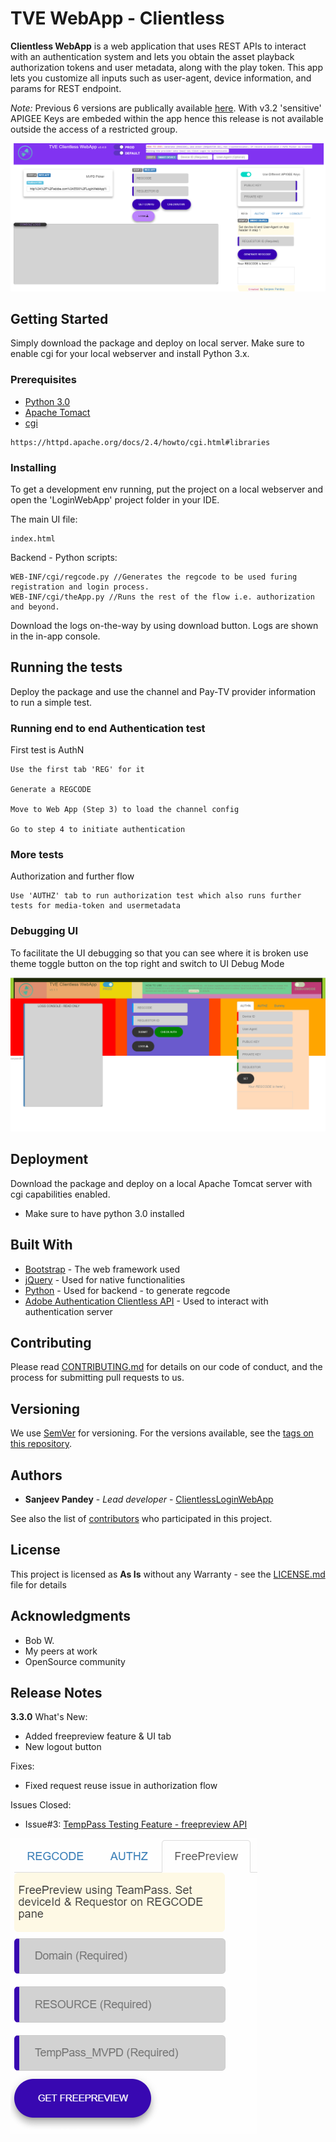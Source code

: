 # TVE WebApp - Clientless

**Clientless WebApp** is a web application that uses REST APIs to interact with an authentication system and lets you obtain the asset playback authorization tokens and user metadata, along with the play token. This app lets you customize all inputs such as user-agent, device information, and params for REST endpoint.

_Note:_ Previous 6 versions are publically available [here](https://github.com/SanjeevKumarPandey/ClientlessLoginWebApp/releases). With v3.2 'sensitive' APIGEE Keys are embeded within the app hence this release is not available outside the access of a restricted group.

![UI](/Asset_files/img/app_UI_3.4.png)

## Getting Started

Simply download the package and deploy on local server. Make sure to enable cgi for your local webserver and install Python 3.x. 

### Prerequisites

- [Python 3.0](https://www.python.org/download/releases/3.0/)
- [Apache Tomact](https://tomcat.apache.org/tomcat-7.0-doc/setup.html)
- [cgi](https://httpd.apache.org/docs/2.4/howto/cgi.html) 

```
https://httpd.apache.org/docs/2.4/howto/cgi.html#libraries
```

### Installing

To get a development env running, put the project on a local webserver and open the 'LoginWebApp' project folder in your IDE.

The main UI file:

```
index.html
```

Backend - Python scripts:

```
WEB-INF/cgi/regcode.py //Generates the regcode to be used furing registration and login process.
WEB-INF/cgi/theApp.py //Runs the rest of the flow i.e. authorization and beyond.
```

Download the logs on-the-way by using download button. Logs are shown in the in-app console.

## Running the tests

Deploy the package and use the channel and Pay-TV provider information to run a simple test.

### Running end to end Authentication test

First test is AuthN

```
Use the first tab 'REG' for it

Generate a REGCODE

Move to Web App (Step 3) to load the channel config

Go to step 4 to initiate authentication

```

### More tests

Authorization and further flow

```
Use 'AUTHZ' tab to run authorization test which also runs further tests for media-token and usermetadata
```

### Debugging UI

To facilitate the UI debugging so that you can see where it is broken use theme toggle button on the top right and switch to UI Debug Mode

![UI](/Asset_files/img/app-UI_Debug.png)

## Deployment

Download the package and deploy on a local Apache Tomcat server with cgi capabilities enabled.
- Make sure to have python 3.0 installed

## Built With

* [Bootstrap](https://getbootstrap.com/docs/4.1/getting-started/introduction/) - The web framework used
* [jQuery](https://learn.jquery.com/about-jquery/how-jquery-works/) - Used for native functionalities 
* [Python](https://www.python.org/download/releases/3.0/) - Used for backend - to generate regcode
* [Adobe Authentication Clientless API](http://tve.helpdocsonline.com/clientless-api-reference) - Used to interact with authentication server

## Contributing

Please read [CONTRIBUTING.md](https://gist.github.com/PurpleBooth/b24679402957c63ec426) for details on our code of conduct, and the process for submitting pull requests to us.

## Versioning

We use [SemVer](http://semver.org/) for versioning. For the versions available, see the [tags on this repository](https://github.com/SanjeevKumarPandey/ClientlessLoginWebApp/tags). 

## Authors

* **Sanjeev Pandey** - *Lead developer* - [ClientlessLoginWebApp](https://github.com/SanjeevKumarPandey)

See also the list of [contributors](https://github.com/SanjeevKumarPandey/ClientlessLoginWebApp/graphs/contributors) who participated in this project.

## License

This project is licensed as **As Is** without any Warranty - see the [LICENSE.md](LICENSE.md) file for details

## Acknowledgments

* Bob W.
* My peers at work
* OpenSource community

## Release Notes

**3.3.0**
What's New:
+ Added freepreview feature & UI tab
+ New logout button

Fixes:
+ Fixed request reuse issue in authorization flow

Issues Closed:
+ Issue#3: [TempPass Testing Feature - freepreview API](https://git.corp.adobe.com/sanpande/Primetime-clientless-sample-app/issues/3)

![Freepreview UI Tab](/Asset_files/img/Freepreview.png)